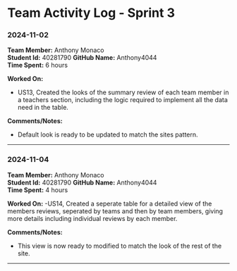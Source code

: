 # Team Activity Log - Sprint 3

### 2024-11-02

**Team Member:** Anthony Monaco  
**Student Id:** 40281790
**GitHub Name:** Anthony4044   
**Time Spent:** 6 hours 

**Worked On:**
- US13, Created the looks of the summary review of each team member in a teachers section, including the logic required to implement all the data need in the table.

**Comments/Notes:**
- Default look is ready to be updated to match the sites pattern.

---
### 2024-11-04
**Team Member:** Anthony Monaco  
**Student Id:** 40281790
**GitHub Name:** Anthony4044   
**Time Spent:** 4 hours 

**Worked On:** 
-US14, Created a seperate table for a detailed view of the members reviews, seperated by teams and then by team members, giving more details including individual reviews by each member.

**Comments/Notes:**
- This view is now ready to modified to match the look of the rest of the site.

---
